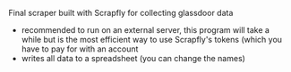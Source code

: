 Final scraper built with Scrapfly for collecting glassdoor data
- recommended to run on an external server, this program will take a while but is the most efficient way to use Scrapfly's tokens (which you have to pay for with an account
- writes all data to a spreadsheet (you can change the names)
